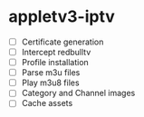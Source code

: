 # appletv3-iptv

- [ ] Certificate generation
- [ ] Intercept redbulltv
- [ ] Profile installation
- [ ] Parse m3u files
- [ ] Play m3u8 files
- [ ] Category and Channel images
- [ ] Cache assets
